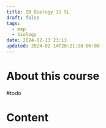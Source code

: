 ```yaml
---
title: IB Biology 11 SL
draft: false
tags:
  - map
  - biology
date: 2024-02-13 23:13
updated: 2024-02-14T20:21:20-06:00
---
```


# About this course
#todo 

# Content
